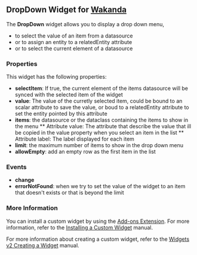 ## DropDown Widget for [Wakanda](http://wakanda.org)The __DropDown__ widget allows you to display a drop down menu, * to select the value of an item from a datasource* or to assign an entity to a relatedEntity attribute* or to select the current element of a datasource### PropertiesThis widget has the following properties:* __selectItem__: If true, the current element of the items datasource will be synced with the selected item of the widget* __value__: The value of the curretly selected item, could be bound to an scalar attribute to save the value, or boud to a relatedEntity attribute to set the entity pointed by this attribute* __items__: the datasource or the dataclass containing the items to show in the menu** Attribute value: The attribute that describe the value that ill be copied in the value property when you select an item in the list** Attribute label: The label displayed for each item* __limit__: the maximum number of items to show in the drop down menu* __allowEmpty__: add an empty row as the first item in the list### Events* __change__* __errorNotFound__: when we try to set the value of the widget to an item that doesn't exists or that is beyond the limit### More InformationYou can install a custom widget by using the [Add-ons Extension](http://doc.wakanda.org/WakandaStudio/help/Title/en/page4263.html "Add-ons Extension"). For more information, refer to the [Installing a Custom Widget](http://doc.wakanda.org/WakandaStudio/help/Title/en/page3869.html#1056003 "Installing a Custom Widget") manual.For more information about creating a custom widget, refer to the [Widgets v2 Creating a Widget](http://doc.wakanda.org/Wakanda/help/Title/en/page3849.html "Widgets v2 Creating a Widget") manual.